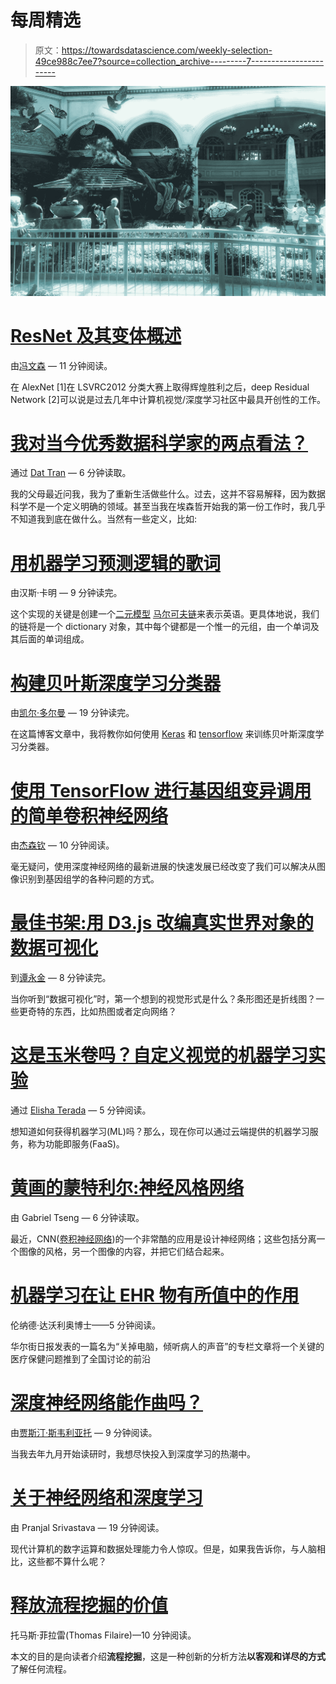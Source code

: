 # 每周精选

> 原文：<https://towardsdatascience.com/weekly-selection-49ce988c7ee7?source=collection_archive---------7----------------------->

![](img/9cce5d0126f8665cfb867456aaa8bd7b.png)

# [ResNet 及其变体概述](https://medium.com/towards-data-science/an-overview-of-resnet-and-its-variants-5281e2f56035)

由[冯文森](https://medium.com/u/37179d64771?source=post_page-----49ce988c7ee7--------------------------------) — 11 分钟阅读。

在 AlexNet [1]在 LSVRC2012 分类大赛上取得辉煌胜利之后，deep Residual Network [2]可以说是过去几年中计算机视觉/深度学习社区中最具开创性的工作。

# [我对当今优秀数据科学家的两点看法？](https://medium.com/towards-data-science/my-two-cents-on-what-makes-a-good-data-scientist-nowadays-fea67931766a)

通过 [Dat Tran](https://medium.com/u/4ff6d2f67626?source=post_page-----49ce988c7ee7--------------------------------) — 6 分钟读取。

我的父母最近问我，我为了重新生活做些什么。过去，这并不容易解释，因为数据科学不是一个定义明确的领域。甚至当我在埃森哲开始我的第一份工作时，我几乎不知道我到底在做什么。当然有一些定义，比如:

# [用机器学习预测逻辑的歌词](https://medium.com/towards-data-science/predicting-logics-lyrics-with-machine-learning-9e42aff63730)

由汉斯·卡明 — 9 分钟读完。

这个实现的关键是创建一个[二元模型](https://en.wikipedia.org/wiki/Bigram) [马尔可夫链](https://en.wikipedia.org/wiki/Markov_chain)来表示英语。更具体地说，我们的链将是一个 dictionary 对象，其中每个键都是一个惟一的元组，由一个单词及其后面的单词组成。

# [构建贝叶斯深度学习分类器](https://medium.com/towards-data-science/building-a-bayesian-deep-learning-classifier-ece1845bc09)

由[凯尔·多尔曼](https://medium.com/u/c07ddc3ee501?source=post_page-----49ce988c7ee7--------------------------------) — 19 分钟读完。

在这篇博客文章中，我将教你如何使用 [Keras](https://keras.io/) 和 [tensorflow](https://www.tensorflow.org/) 来训练贝叶斯深度学习分类器。

# [使用 TensorFlow 进行基因组变异调用的简单卷积神经网络](https://medium.com/towards-data-science/simple-convolution-neural-network-for-genomic-variant-calling-with-tensorflow-c085dbc2026f)

由[杰森钦](https://medium.com/u/13664b3c6869?source=post_page-----49ce988c7ee7--------------------------------) — 10 分钟阅读。

毫无疑问，使用深度神经网络的最新进展的快速发展已经改变了我们可以解决从图像识别到基因组学的各种问题的方式。

# [最佳书架:用 D3.js 改编真实世界对象的数据可视化](https://medium.com/towards-data-science/best-bookshelf-data-visualization-adapting-real-world-objects-with-d3-js-ca420b5d79cc)

到[谭永金](https://medium.com/u/2a6e12b11852?source=post_page-----49ce988c7ee7--------------------------------) — 8 分钟读完。

当你听到“数据可视化”时，第一个想到的视觉形式是什么？条形图还是折线图？一些更奇特的东西，比如热图或者定向网络？

# [这是玉米卷吗？自定义视觉的机器学习实验](https://medium.com/towards-data-science/is-this-a-taco-a-machine-learning-experiment-with-custom-vision-d33291a36b9c)

通过 [Elisha Terada](https://medium.com/u/3f67ef3dbd99?source=post_page-----49ce988c7ee7--------------------------------) — 5 分钟阅读。

想知道如何获得机器学习(ML)吗？那么，现在你可以通过云端提供的机器学习服务，称为功能即服务(FaaS)。

# [黄画的蒙特利尔:神经风格网络](https://medium.com/towards-data-science/montreal-painted-by-huang-gongwang-neural-style-networks-ec1697b2ac54)

由 Gabriel Tseng — 6 分钟读取。

最近，CNN([卷积神经网络](https://www.wikiwand.com/en/Convolutional_neural_network))的一个非常酷的应用是设计神经网络；这些包括分离一个图像的风格，另一个图像的内容，并把它们结合起来。

# [机器学习在让 EHR 物有所值中的作用](https://medium.com/towards-data-science/the-role-of-machine-learning-in-making-ehrs-worth-it-3d22ece8ede5)

伦纳德·达沃利奥博士——5 分钟阅读。

华尔街日报发表的一篇名为“关掉电脑，倾听病人的声音”的专栏文章将一个关键的医疗保健问题推到了全国讨论的前沿

# [深度神经网络能作曲吗？](https://medium.com/towards-data-science/can-a-deep-neural-network-compose-music-f89b6ba4978d)

由[贾斯汀·斯韦利亚托](https://medium.com/u/cb871ad67ac7?source=post_page-----49ce988c7ee7--------------------------------) — 9 分钟阅读。

当我去年九月开始读研时，我想尽快投入到深度学习的热潮中。

# [关于神经网络和深度学习](https://medium.com/towards-data-science/about-neural-networks-and-deep-learning-8615fe366e37)

由 Pranjal Srivastava — 19 分钟阅读。

现代计算机的数字运算和数据处理能力令人惊叹。但是，如果我告诉你，与人脑相比，这些都不算什么呢？

# [释放流程挖掘的价值](https://medium.com/towards-data-science/unleash-the-value-of-process-mining-4e3b5af4e9d8)

托马斯·菲拉雷(Thomas Filaire)—10 分钟阅读。

本文的目的是向读者介绍**流程挖掘**，这是一种创新的分析方法**以客观和详尽的方式**了解任何流程。